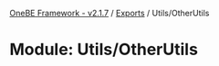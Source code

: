 [OneBE Framework - v2.1.7](../README.md) / [Exports](../modules.md) / Utils/OtherUtils

# Module: Utils/OtherUtils
